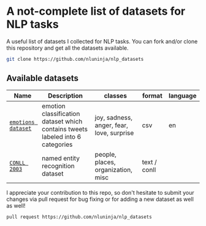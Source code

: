 # A not-complete list of datasets for NLP tasks

A useful list of datasets I collected for NLP tasks. You can fork and/or clone this repository and get all the datasets available.

```bash
git clone https://github.com/nluninja/nlp_datasets
```


## Available datasets

| Name | Description | classes | format | language |
| ---- | ----------- | ------- | ------ | -------- |
| [`emotions dataset`](./emotion_classification_dataset/README.md) | emotion classification dataset which contains tweets labeled into 6 categories | joy, sadness, anger, fear, love, surprise | csv | en
| [`CONLL 2003`](./conll2003/README.md) | named entity recognition dataset | people, places, organization, misc | text / conll |


I appreciate your contribution to this repo, so don't hesitate to submit your changes via pull request for bug fixing or for adding a new dataset as well as well! 

```bash
pull request https://github.com/nluninja/nlp_datasets
```
